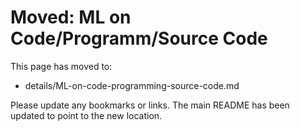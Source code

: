 # Moved: ML on Code/Programm/Source Code

This page has moved to:

- details/ML-on-code-programming-source-code.md

Please update any bookmarks or links. The main README has been updated to point to the new location.
